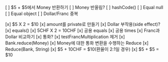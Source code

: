 [ ] $5 + $5에서 Money 반환하기
[ ] Money 반올림?
[ ] hashCode()
[ ] Equal null
[ ] Equal object
[ ] Dollar/Franc 중복

[x] $5 X 2 = $10
[x] amount를 private로 만들기
[x] Dollar 부작용(side effect)?
[x] equals()
[x] 5CHF X 2 = 10CHF
[x] 공용 equals
[x] 공용 times
[x] Franc과 Dollar 비교하기
[x] 통화?
[x] testFrancMultiplication 제거
[x] Bank.reduce(Money)
[x] Money에 대한 통화 변환을 수행하는 Reduce
[x] Reduce(Bank, String)
[x] $5 + 10CHF = $10(환율이 2:1일 경우)
[x] $5 + $5 = $10







